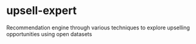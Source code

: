 # upsell-expert
Recommendation engine through various techniques to explore upselling opportunities using open datasets
